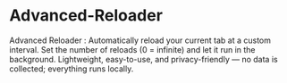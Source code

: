 # Advanced-Reloader
Advanced Reloader : Automatically reload your current tab at a custom interval. Set the number of reloads (0 = infinite) and let it run in the background. Lightweight, easy-to-use, and privacy-friendly — no data is collected; everything runs locally.

